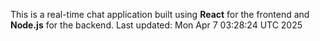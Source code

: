 This is a real-time chat application built using **React** for the frontend and **Node.js** for the backend.
Last updated: Mon Apr  7 03:28:24 UTC 2025

